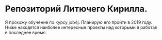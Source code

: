 # Репозиторий Литючего Кирилла.
Я прохожу обучение по курсу job4j. Планирую его пройти в 2019 году.
Ниже находятся наиболее интересные проекты над которыми я работал в последнее время.